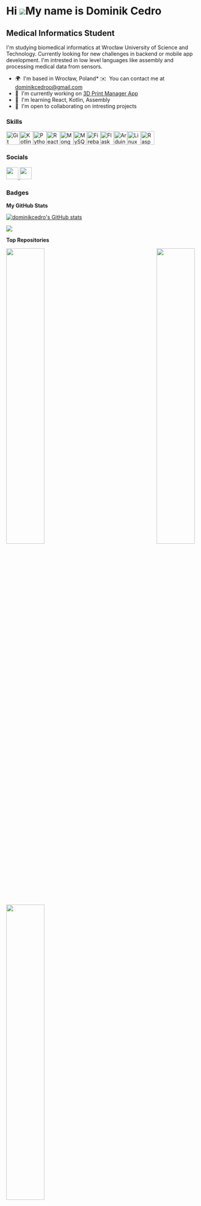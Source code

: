 Hi ![](https://user-images.githubusercontent.com/18350557/176309783-0785949b-9127-417c-8b55-ab5a4333674e.gif)My name is Dominik Cedro
=====================================================================================================================================
Medical Informatics Student
---------------------------
I'm studying biomedical informatics at Wrocław University of Science and Technology. Currently looking for new challenges in backend or mobile app development. I'm intrested in low level languages like assembly and processing medical data from sensors.
* 🌍  I'm based in Wrocław, Poland* ✉️  You can contact me at [dominikcedroo@gmail.com](mailto:dominikcedroo@gmail.com)
* 🚀  I'm currently working on [3D Print Manager App](http://github.com/dominikcedro/PrinttManager)
* 🧠  I'm learning React, Kotlin, Assembly
* 🤝  I'm open to collaborating on intresting projects

### Skills


<p align="left">
<a href="https://git-scm.com/" target="_blank" rel="noreferrer"><img src="https://raw.githubusercontent.com/danielcranney/readme-generator/main/public/icons/skills/git-colored.svg" width="36" height="36" alt="Git" /></a><a href="https://kotlinlang.org/" target="_blank" rel="noreferrer"><img src="https://raw.githubusercontent.com/danielcranney/readme-generator/main/public/icons/skills/kotlin-colored.svg" width="36" height="36" alt="Kotlin" /></a><a href="https://www.python.org/" target="_blank" rel="noreferrer"><img src="https://raw.githubusercontent.com/danielcranney/readme-generator/main/public/icons/skills/python-colored.svg" width="36" height="36" alt="Python" /></a><a href="https://reactjs.org/" target="_blank" rel="noreferrer"><img src="https://raw.githubusercontent.com/danielcranney/readme-generator/main/public/icons/skills/react-colored.svg" width="36" height="36" alt="React" /></a><a href="https://www.mongodb.com/" target="_blank" rel="noreferrer"><img src="https://raw.githubusercontent.com/danielcranney/readme-generator/main/public/icons/skills/mongodb-colored.svg" width="36" height="36" alt="MongoDB" /></a><a href="https://www.mysql.com/" target="_blank" rel="noreferrer"><img src="https://raw.githubusercontent.com/danielcranney/readme-generator/main/public/icons/skills/mysql-colored.svg" width="36" height="36" alt="MySQL" /></a><a href="https://firebase.google.com/" target="_blank" rel="noreferrer"><img src="https://raw.githubusercontent.com/danielcranney/readme-generator/main/public/icons/skills/firebase-colored.svg" width="36" height="36" alt="Firebase" /></a><a href="https://flask.palletsprojects.com/en/2.0.x/" target="_blank" rel="noreferrer"><img src="https://raw.githubusercontent.com/danielcranney/readme-generator/main/public/icons/skills/flask-colored.svg" width="36" height="36" alt="Flask" /></a><a href="https://store.arduino.cc/?gclid=Cj0KCQjw2eilBhCCARIsAG0Pf8uueBifykWcsSS4LPESeGQfxGVKJYnzV7bz471XfknQJy_1VINVWM8aAkLtEALw_wcB" target="_blank" rel="noreferrer"><img src="https://raw.githubusercontent.com/danielcranney/readme-generator/main/public/icons/skills/arduino-colored.svg" width="36" height="36" alt="Arduino" /></a><a href="https://www.linux.org" target="_blank" rel="noreferrer"><img src="https://raw.githubusercontent.com/danielcranney/readme-generator/main/public/icons/skills/linux-colored.svg" width="36" height="36" alt="Linux" /></a><a href="https://www.raspberrypi.org/" target="_blank" rel="noreferrer"><img src="https://raw.githubusercontent.com/danielcranney/readme-generator/main/public/icons/skills/raspberrypi-colored.svg" width="36" height="36" alt="Raspberry Pi" /></a></p>

### Socials

<p align="left"> <a href="https://www.github.com/dominikcedro" target="_blank" rel="noreferrer"> <picture> <source media="(prefers-color-scheme: dark)" srcset="https://raw.githubusercontent.com/danielcranney/readme-generator/main/public/icons/socials/github-dark.svg" /> <source media="(prefers-color-scheme: light)" srcset="https://raw.githubusercontent.com/danielcranney/readme-generator/main/public/icons/socials/github.svg" /> <img src="https://raw.githubusercontent.com/danielcranney/readme-generator/main/public/icons/socials/github.svg" width="32" height="32" /> </picture> </a> <a href="https://www.linkedin.com/in/dominik-cedro-ba2a27211/" target="_blank" rel="noreferrer"> <picture> <source media="(prefers-color-scheme: dark)" srcset="https://raw.githubusercontent.com/danielcranney/readme-generator/main/public/icons/socials/linkedin-dark.svg" /> <source media="(prefers-color-scheme: light)" srcset="https://raw.githubusercontent.com/danielcranney/readme-generator/main/public/icons/socials/linkedin.svg" /> <img src="https://raw.githubusercontent.com/danielcranney/readme-generator/main/public/icons/socials/linkedin.svg" width="32" height="32" /> </picture> </a></p>

### Badges

<b>My GitHub Stats</b>

<a href="http://www.github.com/dominikcedro"><img src="https://github-readme-stats.vercel.app/api?username=dominikcedro&show_icons=true&hide=&count_private=true&title_color=22c55e&text_color=ffffff&icon_color=10b981&bg_color=171717&hide_border=true&show_icons=true" alt="dominikcedro's GitHub stats" /></a>

<a href="http://www.github.com/dominikcedro"><img src="https://github-readme-streak-stats.herokuapp.com/?user=dominikcedro&stroke=ffffff&background=171717&ring=22c55e&fire=22c55e&currStreakNum=ffffff&currStreakLabel=22c55e&sideNums=ffffff&sideLabels=ffffff&dates=ffffff&hide_border=true" /></a>

<b>Top Repositories</b>

<div width="100%" align="center"><a href="https://github.com/dominikcedro/RaspberryPulseSensor" align="left"><img align="left" width="45%" src="https://github-readme-stats.vercel.app/api/pin/?username=dominikcedro&repo=RaspberryPulseSensor&title_color=22c55e&text_color=ffffff&icon_color=10b981&bg_color=171717&hide_border=true&locale=en" /></a><a href="https://github.com/dominikcedro/AdventOfCodeTranslation" align="right"><img align="right" width="45%" src="https://github-readme-stats.vercel.app/api/pin/?username=dominikcedro&repo=AdventOfCodeTranslation&title_color=22c55e&text_color=ffffff&icon_color=10b981&bg_color=171717&hide_border=true&locale=en" /></a></div><br /><br /><br /><br /><br /><br /><br />

<br /><br /><br /><br /><br />

<div width="100%" align="center"><a href="https://github.com/dominikcedro/3dprintmanager" align="left"><img align="left" width="45%" src="https://github-readme-stats.vercel.app/api/pin/?username=dominikcedro&repo=3dprintmanager&title_color=22c55e&text_color=ffffff&icon_color=10b981&bg_color=171717&hide_border=true&locale=en" /></a></div>
